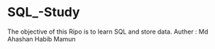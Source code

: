 # SQL_-Study
The objective of this Ripo is to learn SQL and store data.
Auther : Md Ahashan Habib Mamun
